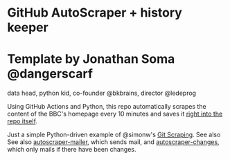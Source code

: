 # GitHub AutoScraper + history keeper

# Template by Jonathan Soma @dangerscarf
data head, python kid, co-founder 
@bkbrains, director @ledeprog

Using GitHub Actions and Python, this repo automatically scrapes the content of the BBC's homepage every 10 minutes and saves it [right into the repo itself](https://github.com/jsoma/autoscraper-bbc/blob/main/bbc-headlines.csv). 

Just a simple Python-driven example of @simonw's [Git Scraping](https://simonwillison.net/2020/Oct/9/git-scraping/). See also See also [autoscraper-mailer](https://github.com/jsoma/autoscraper-mailer), which sends mail, and [autoscraper-changes](https://github.com/jsoma/autoscraper-changes), which only mails if there have been changes.
